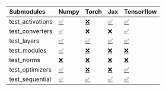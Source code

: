 | Submodules       | Numpy                                                                                                                           | Torch                                                                                                                           | Jax                                                                                                                             | Tensorflow                                                                                                                      |
|:-----------------|:--------------------------------------------------------------------------------------------------------------------------------|:--------------------------------------------------------------------------------------------------------------------------------|:--------------------------------------------------------------------------------------------------------------------------------|:--------------------------------------------------------------------------------------------------------------------------------|
| test_activations | <a href="https://github.com/unifyai/ivy/runs/8129906327?check_suite_focus=true" rel="noopener noreferrer" target="_blank">✅</a> | <a href="https://github.com/unifyai/ivy/runs/8129907163?check_suite_focus=true" rel="noopener noreferrer" target="_blank">❌</a> | <a href="https://github.com/unifyai/ivy/runs/8129907958?check_suite_focus=true" rel="noopener noreferrer" target="_blank">✅</a> | <a href="https://github.com/unifyai/ivy/runs/8129908711?check_suite_focus=true" rel="noopener noreferrer" target="_blank">✅</a> |
| test_converters  | <a href="https://github.com/unifyai/ivy/runs/8129906502?check_suite_focus=true" rel="noopener noreferrer" target="_blank">✅</a> | <a href="https://github.com/unifyai/ivy/runs/8129907293?check_suite_focus=true" rel="noopener noreferrer" target="_blank">❌</a> | <a href="https://github.com/unifyai/ivy/runs/8129908055?check_suite_focus=true" rel="noopener noreferrer" target="_blank">❌</a> | <a href="https://github.com/unifyai/ivy/runs/8129908819?check_suite_focus=true" rel="noopener noreferrer" target="_blank">✅</a> |
| test_layers      | <a href="https://github.com/unifyai/ivy/runs/8129906630?check_suite_focus=true" rel="noopener noreferrer" target="_blank">✅</a> | <a href="https://github.com/unifyai/ivy/runs/8129907446?check_suite_focus=true" rel="noopener noreferrer" target="_blank">✅</a> | <a href="https://github.com/unifyai/ivy/runs/8129908153?check_suite_focus=true" rel="noopener noreferrer" target="_blank">✅</a> | <a href="https://github.com/unifyai/ivy/runs/8129908944?check_suite_focus=true" rel="noopener noreferrer" target="_blank">✅</a> |
| test_modules     | <a href="https://github.com/unifyai/ivy/runs/8129906751?check_suite_focus=true" rel="noopener noreferrer" target="_blank">✅</a> | <a href="https://github.com/unifyai/ivy/runs/8129907543?check_suite_focus=true" rel="noopener noreferrer" target="_blank">❌</a> | <a href="https://github.com/unifyai/ivy/runs/8129908262?check_suite_focus=true" rel="noopener noreferrer" target="_blank">❌</a> | <a href="https://github.com/unifyai/ivy/runs/8129909054?check_suite_focus=true" rel="noopener noreferrer" target="_blank">❌</a> |
| test_norms       | <a href="https://github.com/unifyai/ivy/runs/8129906840?check_suite_focus=true" rel="noopener noreferrer" target="_blank">❌</a> | <a href="https://github.com/unifyai/ivy/runs/8129907642?check_suite_focus=true" rel="noopener noreferrer" target="_blank">❌</a> | <a href="https://github.com/unifyai/ivy/runs/8129908348?check_suite_focus=true" rel="noopener noreferrer" target="_blank">❌</a> | <a href="https://github.com/unifyai/ivy/runs/8129909155?check_suite_focus=true" rel="noopener noreferrer" target="_blank">❌</a> |
| test_optimizers  | <a href="https://github.com/unifyai/ivy/runs/8129906958?check_suite_focus=true" rel="noopener noreferrer" target="_blank">✅</a> | <a href="https://github.com/unifyai/ivy/runs/8129907766?check_suite_focus=true" rel="noopener noreferrer" target="_blank">❌</a> | <a href="https://github.com/unifyai/ivy/runs/8129908460?check_suite_focus=true" rel="noopener noreferrer" target="_blank">❌</a> | <a href="https://github.com/unifyai/ivy/runs/8129909272?check_suite_focus=true" rel="noopener noreferrer" target="_blank">✅</a> |
| test_sequential  | <a href="https://github.com/unifyai/ivy/runs/8129907062?check_suite_focus=true" rel="noopener noreferrer" target="_blank">✅</a> | <a href="https://github.com/unifyai/ivy/runs/8129907866?check_suite_focus=true" rel="noopener noreferrer" target="_blank">✅</a> | <a href="https://github.com/unifyai/ivy/runs/8129908598?check_suite_focus=true" rel="noopener noreferrer" target="_blank">✅</a> | <a href="https://github.com/unifyai/ivy/runs/8129909387?check_suite_focus=true" rel="noopener noreferrer" target="_blank">✅</a> |
